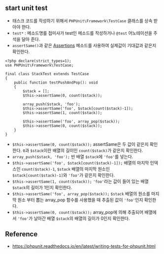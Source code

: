 ## start unit test
- 태스크 코드를 작성하기 위해서 `PHPUnit\Framework\TestCase` 클래스를 상속 받아야 한다.
- `test*` : 메소드명를 접미사가 test인 메소드를 작성하거나 `@test` 어노테이션을 주석을 달아 준다.
- `assertSame()`과 같은 [Assertions](https://phpunit.readthedocs.io/en/latest/assertions.html#appendixes-assertions) 메소드를 사용하여 실제값이 기대값과 같은지 확인한다.

```
<?php declare(strict_types=1);
use PHPUnit\Framework\TestCase;

final class StackTest extends TestCase
{
    public function testPushAndPop(): void
    {
        $stack = [];
        $this->assertSame(0, count($stack));

        array_push($stack, 'foo');
        $this->assertSame('foo', $stack[count($stack)-1]);
        $this->assertSame(1, count($stack));

        $this->assertSame('foo', array_pop($stack));
        $this->assertSame(0, count($stack));
    }
}
```
- `$this->assertSame(0, count($stack));` assertSame은 두 값이 같은지 확인한다. `0`과 `$stack`이란 배열의 길이인 `count($stack)`가 같은지 확인한다.
- `array_push($stack, 'foo');` 빈 배열 `$stack`에 `'foo'`를 넣는다.
- `$this->assertSame('foo', $stack[count($stack)-1]);` 배열의 마지막 인덱스인 `count($stack)-1`, `$stack` 배열의 마지막 원소인 `$stack[count($stack)-1]`와 `'foo'`가 같은지 확인한다.
- `$this->assertSame(1, count($stack));` `'foo'`라는 값이 들어 있는 배열 `$stack`의 길이가 1인지 확인한다.
- `$this->assertSame('foo', array_pop($stack));` `$stack` 배열의 원소를 마지막 원소 부터 뽑는 array_pop 함수를 사용했을 때 추출된 값이 `'foo'`인지 확인한다.
- `$this->assertSame(0, count($stack));` array_pop에 의해 추출되어 배열에서 `'foo'`가 날아간 배열 `$stack`의 배열의 길이가 0인지 확인한다.

## Reference
- https://phpunit.readthedocs.io/en/latest/writing-tests-for-phpunit.html
